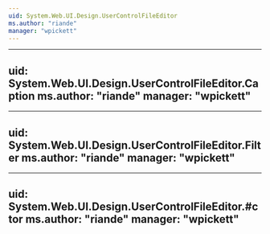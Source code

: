 ```yaml
---
uid: System.Web.UI.Design.UserControlFileEditor
ms.author: "riande"
manager: "wpickett"
---
```


---
uid: System.Web.UI.Design.UserControlFileEditor.Caption
ms.author: "riande"
manager: "wpickett"
---

---
uid: System.Web.UI.Design.UserControlFileEditor.Filter
ms.author: "riande"
manager: "wpickett"
---

---
uid: System.Web.UI.Design.UserControlFileEditor.#ctor
ms.author: "riande"
manager: "wpickett"
---
